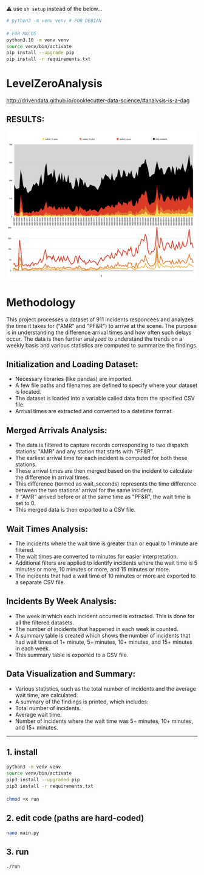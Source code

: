 ⚠️ use `sh setup` instead of the below...

```sh
# python3 -m venv venv # FOR DEBIAN

# FOR MACOS
python3.10 -m venv venv
source venv/bin/activate
pip install --upgrade pip
pip install -r requirements.txt
```


# LevelZeroAnalysis

http://drivendata.github.io/cookiecutter-data-science/#analysis-is-a-dag




## RESULTS:

![Alt text](./report/wait_time_analysis.png)


# Methodology

This project processes a dataset of 911 incidents responcees and analyzes the time it takes for ("AMR" and "PF&R") to arrive at the scene. The purpose is in understanding the difference arrival times and how often such delays occur. The data is then further analyzed to understand the trends on a weekly basis and various statistics are computed to summarize the findings.

## Initialization and Loading Dataset:

- Necessary libraries (like pandas) are imported.
- A few file paths and filenames are defined to specify where your dataset is located.
- The dataset is loaded into a variable called data from the specified CSV file.
- Arrival times are extracted and converted to a datetime format.


## Merged Arrivals Analysis:

- The data is filtered to capture records corresponding to two dispatch stations: "AMR" and any station that starts with "PF&R".
- The earliest arrival time for each incident is computed for both these stations.
- These arrival times are then merged based on the incident to calculate the difference in arrival times.
- This difference (termed as wait_seconds) represents the time difference between the two stations' arrival for the same incident.
- If "AMR" arrived before or at the same time as "PF&R", the wait time is set to 0.
- This merged data is then exported to a CSV file.


## Wait Times Analysis:

- The incidents where the wait time is greater than or equal to 1 minute are filtered.
- The wait times are converted to minutes for easier interpretation.
- Additional filters are applied to identify incidents where the wait time is 5 minutes or more, 10 minutes or more, and 15 minutes or more.
- The incidents that had a wait time of 10 minutes or more are exported to a separate CSV file.

## Incidents By Week Analysis:

- The week in which each incident occurred is extracted. This is done for all the filtered datasets.
- The number of incidents that happened in each week is counted.
- A summary table is created which shows the number of incidents that had wait times of 1+ minute, 5+ minutes, 10+ minutes, and 15+ minutes in each week.
- This summary table is exported to a CSV file.

## Data Visualization and Summary:

- Various statistics, such as the total number of incidents and the average wait time, are calculated.
- A summary of the findings is printed, which includes:
- Total number of incidents.
- Average wait time.
- Number of incidents where the wait time was 5+ minutes, 10+ minutes, and 15+ minutes.

---


## 1. install
```sh
python3 -m venv venv
source venv/bin/activate
pip3 install --upgraded pip
pip3 install -r requirements.txt

chmod +x run
```

## 2. edit code (paths are hard-coded)
```sh
nano main.py
```


## 3. run
```sh
./run
```